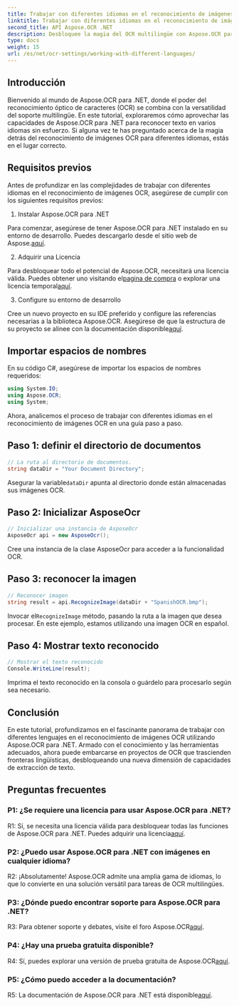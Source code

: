 ```yaml
---
title: Trabajar con diferentes idiomas en el reconocimiento de imágenes OCR
linktitle: Trabajar con diferentes idiomas en el reconocimiento de imágenes OCR
second_title: API Aspose.OCR .NET
description: Desbloquee la magia del OCR multilingüe con Aspose.OCR para .NET. Extraiga texto sin esfuerzo en varios idiomas.
type: docs
weight: 15
url: /es/net/ocr-settings/working-with-different-languages/
---
```

## Introducción

Bienvenido al mundo de Aspose.OCR para .NET, donde el poder del reconocimiento óptico de caracteres (OCR) se combina con la versatilidad del soporte multilingüe. En este tutorial, exploraremos cómo aprovechar las capacidades de Aspose.OCR para .NET para reconocer texto en varios idiomas sin esfuerzo. Si alguna vez te has preguntado acerca de la magia detrás del reconocimiento de imágenes OCR para diferentes idiomas, estás en el lugar correcto.

## Requisitos previos

Antes de profundizar en las complejidades de trabajar con diferentes idiomas en el reconocimiento de imágenes OCR, asegúrese de cumplir con los siguientes requisitos previos:

1. Instalar Aspose.OCR para .NET

 Para comenzar, asegúrese de tener Aspose.OCR para .NET instalado en su entorno de desarrollo. Puedes descargarlo desde el sitio web de Aspose.[aquí](https://releases.aspose.com/ocr/net/).

2. Adquirir una Licencia

 Para desbloquear todo el potencial de Aspose.OCR, necesitará una licencia válida. Puedes obtener uno visitando el[pagina de compra](https://purchase.aspose.com/buy) o explorar una licencia temporal[aquí](https://purchase.aspose.com/temporary-license/).

3. Configure su entorno de desarrollo

Cree un nuevo proyecto en su IDE preferido y configure las referencias necesarias a la biblioteca Aspose.OCR. Asegúrese de que la estructura de su proyecto se alinee con la documentación disponible[aquí](https://reference.aspose.com/ocr/net/).

## Importar espacios de nombres

En su código C#, asegúrese de importar los espacios de nombres requeridos:

```csharp
using System.IO;
using Aspose.OCR;
using System;
```

Ahora, analicemos el proceso de trabajar con diferentes idiomas en el reconocimiento de imágenes OCR en una guía paso a paso.

## Paso 1: definir el directorio de documentos

```csharp
// La ruta al directorio de documentos.
string dataDir = "Your Document Directory";
```

 Asegurar la variable`dataDir` apunta al directorio donde están almacenadas sus imágenes OCR.

## Paso 2: Inicializar AsposeOcr

```csharp
// Inicializar una instancia de AsposeOcr
AsposeOcr api = new AsposeOcr();
```

Cree una instancia de la clase AsposeOcr para acceder a la funcionalidad OCR.

## Paso 3: reconocer la imagen

```csharp
// Reconocer imagen
string result = api.RecognizeImage(dataDir + "SpanishOCR.bmp");
```

 Invocar el`RecognizeImage` método, pasando la ruta a la imagen que desea procesar. En este ejemplo, estamos utilizando una imagen OCR en español.

## Paso 4: Mostrar texto reconocido

```csharp
// Mostrar el texto reconocido
Console.WriteLine(result);
```

Imprima el texto reconocido en la consola o guárdelo para procesarlo según sea necesario.

## Conclusión

En este tutorial, profundizamos en el fascinante panorama de trabajar con diferentes lenguajes en el reconocimiento de imágenes OCR utilizando Aspose.OCR para .NET. Armado con el conocimiento y las herramientas adecuados, ahora puede embarcarse en proyectos de OCR que trascienden fronteras lingüísticas, desbloqueando una nueva dimensión de capacidades de extracción de texto.

## Preguntas frecuentes

### P1: ¿Se requiere una licencia para usar Aspose.OCR para .NET?

 R1: Sí, se necesita una licencia válida para desbloquear todas las funciones de Aspose.OCR para .NET. Puedes adquirir una licencia[aquí](https://purchase.aspose.com/buy).

### P2: ¿Puedo usar Aspose.OCR para .NET con imágenes en cualquier idioma?

R2: ¡Absolutamente! Aspose.OCR admite una amplia gama de idiomas, lo que lo convierte en una solución versátil para tareas de OCR multilingües.

### P3: ¿Dónde puedo encontrar soporte para Aspose.OCR para .NET?

 R3: Para obtener soporte y debates, visite el foro Aspose.OCR[aquí](https://forum.aspose.com/c/ocr/16).

### P4: ¿Hay una prueba gratuita disponible?

 R4: Sí, puedes explorar una versión de prueba gratuita de Aspose.OCR[aquí](https://releases.aspose.com/).

### P5: ¿Cómo puedo acceder a la documentación?

 R5: La documentación de Aspose.OCR para .NET está disponible[aquí](https://reference.aspose.com/ocr/net/).